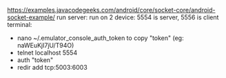 https://examples.javacodegeeks.com/android/core/socket-core/android-socket-example/
run server:
run on 2 device: 5554 is server, 5556 is client
terminal:
- nano ~/.emulator_console_auth_token to copy "token" (eg: naWEuKjI7jU/T94O)
- telnet localhost 5554
- auth "token"
- redir add tcp:5003:6003